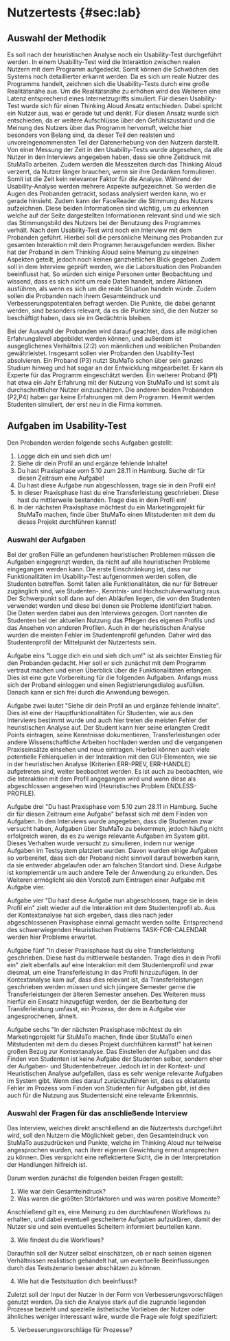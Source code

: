 # Nutzertests {#sec:lab}

## Auswahl der Methodik

Es soll nach der heuristischen Analyse noch ein Usability-Test durchgeführt werden. In einem Usability-Test wird die Interaktion zwischen realen Nutzern mit dem Programm aufgedeckt. Somit können die Schwächen des Systems noch detaillierter erkannt werden. Da es sich um reale Nutzer des Programms handelt, zeichnen sich die Usability-Tests durch eine große Realitätsnähe aus. Um die Realitätsnähe zu erhöhen wird des Weiteren eine Latenz entsprechend eines Internetzugriffs simuliert.
Für diesen Usability-Test wurde sich für einen Thinking Aloud Ansatz entschieden. Dabei spricht ein Nutzer aus, was er gerade tut und denkt. Für diesen Ansatz wurde sich entschieden, da er weitere Aufschlüsse über den Gefühlszustand und die Meinung des Nutzers über das Programm hervorruft, welche hier besonders von Belang sind, da dieser Teil den realsten und unvoreingenommensten Teil der Datenerhebung von den Nutzern darstellt. Von einer Messung der Zeit in den Usability-Tests wurde abgesehen, da alle Nutzer in den Interviews angegeben haben, dass sie ohne Zeitdruck mit StuMaTo arbeiten. Zudem werden die Messzeiten durch das Thinking Aloud verzerrt, da Nutzer länger brauchen, wenn sie ihre Gedanken formulieren. Somit ist die Zeit kein relevanter Faktor für die Analyse.
Während der Usability-Analyse werden mehrere Aspekte aufgezeichnet. So werden die Augen des Probanden getrackt, sodass analysiert werden kann, wo er gerade hinsieht. Zudem kann der FaceReader die Stimmung des Nutzers aufzeichnen. Diese beiden Informationen sind wichtig, um zu erkennen welche auf der Seite dargestellten Informationen relevant sind und wie sich das Stimmungsbild des Nutzers bei der Benutzung des Programmes verhält.
Nach dem Usability-Test wird noch ein Interview mit dem Probanden geführt. Hierbei soll die persönliche Meinung des Probanden zur gesamten Interaktion mit dem Programm herausgefunden werden. Bisher hat der Proband in dem Thinking Aloud seine Meinung zu einzelnen Aspekten geteilt, jedoch noch keinen ganzheitlichen Blick gegeben. Zudem soll in dem Interview geprüft werden, wie die Laborsituation den Probanden beeinflusst hat. So würden sich einige Personen unter Beobachtung und wissend, dass es sich nicht um reale Daten handelt, andere Aktionen ausführen, als wenn es sich um die reale Situation handeln würde. Zudem sollen die Probanden nach ihrem Gesamteindruck und Verbesserungspotentialen befragt werden. Die Punkte, die dabei genannt werden, sind besonders relevant, da es die Punkte sind, die den Nutzer so beschäftigt haben, dass sie im Gedächtnis bleiben.

Bei der Auswahl der Probanden wird darauf geachtet, dass alle möglichen Erfahrungslevel abgebildet werden können, und außerdem ist ausgeglichenes Verhältnis (2:2) von männlichen und weiblichen Probanden gewährleistet. Insgesamt sollen vier Probanden den Usability-Test absolvieren. Ein Proband (P3) nutzt StuMaTo schon über sein ganzes Studium hinweg und hat sogar an der Entwicklung mitgearbeitet. Er kann als Experte für das Programm eingeschätzt werden. Ein weiterer Proband (P1) hat etwa ein Jahr Erfahrung mit der Nutzung von StuMaTo und ist somit als durchschnittlicher Nutzer einzuschätzen. Die anderen beiden Probanden (P2,P4) haben gar keine Erfahrungen mit dem Programm. Hiermit werden Studenten simuliert, der erst neu in die Firma kommen.


## Aufgaben im Usability-Test

Den Probanden werden folgende sechs Aufgaben gestellt:

1. Logge dich ein und sieh dich um!
2. Siehe dir dein Profil an und ergänze fehlende Inhalte!
3. Du hast Praxisphase vom 5.10 zum 28.11 in Hamburg. Suche dir für diesen Zeitraum eine Aufgabe!
4. Du hast diese Aufgabe nun abgeschlossen, trage sie in dein Profil ein!
5. In dieser Praxisphase hast du eine Transferleistung geschrieben. Diese hast du mittlerweile bestanden. Trage dies in dein Profil ein!
6. In der nächsten Praxisphase möchtest du ein Marketingprojekt für StuMaTo machen, finde über StuMaTo einen Mitstudenten mit dem du dieses Projekt durchführen kannst!

### Auswahl der Aufgaben

Bei der großen Fülle an gefundenen heuristischen Problemen müssen die Aufgaben eingegrenzt werden, da nicht auf alle heuristischen Probleme eingegangen werden kann. Die erste Einschränkung ist, dass nur Funktionalitäten im Usability-Test aufgenommen werden sollen, die Studenten betreffen. Somit fallen alle Funktionalitäten, die nur für Betreuer zugänglich sind, wie Studenten-, Kenntnis- und Hochschulverwaltung raus. Der Schwerpunkt soll dann auf den Abläufen liegen, die von den Studenten verwendet werden und diese bei denen sie Probleme identifiziert haben. Die Daten werden dabei aus den Interviews gezogen. Dort nannten die Studenten bei der aktuellen Nutzung das Pflegen des eigenen Profils und das Ansehen von anderen Profilen. Auch in der heuristischen Analyse wurden die meisten Fehler im Studentenprofil gefunden. Daher wird das Studentenprofil der Mittelpunkt der Nutzertests sein.

Aufgabe eins "Logge dich ein und sieh dich um!" ist als seichter Einstieg für den Probanden gedacht. Hier soll er sich zunächst mit dem Programm vertraut machen und einen Überblick über die Funktionalitäten erlangen. Dies ist eine gute Vorbereitung für die folgenden Aufgaben. Anfangs muss sich der Proband einloggen und einen Registrierungsdialog ausfüllen. Danach kann er sich frei durch die Anwendung bewegen.

Aufgabe zwei lautet "Siehe dir dein Profil an und ergänze fehlende Inhalte". Dies ist eine der Hauptfunktionalitäten für Studenten, wie aus den Interviews bestimmt wurde und auch hier treten die meisten Fehler der heuristischen Analyse auf. Der Student kann hier seine erlangten Credit Points eintragen, seine Kenntnisse dokumentieren, Transferleistungen oder andere Wissenschaftliche Arbeiten hochladen werden und die vergangenen Praxiseinsätze einsehen und neue eintragen. Hierbei können auch viele potentielle Fehlerquellen in der Interaktion mit den GUI-Elementen, wie sie in der heuristischen Analyse (Kriterien ERR-PREV, ERR-HANDLE) aufgetreten sind, weiter beobachtet werden. Es ist auch zu beobachten, wie die Interaktion mit dem Profil angegangen wird und wann diese als abgeschlossen angesehen wird (Heuristisches Problem ENDLESS-PROFILE). 

Aufgabe drei "Du hast Praxisphase vom 5.10 zum 28.11 in Hamburg. Suche dir für diesen Zeitraum eine Aufgabe" befasst sich mit dem Finden von Aufgaben. In den Interviews wurde angegeben, dass die Studenten zwar versucht haben, Aufgaben über StuMaTo zu bekommen, jedoch häufig nicht erfolgreich waren, da es zu wenige relevante Aufgaben im System gibt. Dieses Verhalten wurde versucht zu simulieren, indem nur wenige Aufgaben im Testsystem platziert wurden. Davon wurden einige Aufgaben so vorbereitet, dass sich der Proband nicht sinnvoll darauf bewerben kann, da sie entweder abgelaufen oder am falschen Standort sind. Diese Aufgabe ist komplementär um auch andere Teile der Anwendung zu erkunden. Des Weiteren ermöglicht sie den Vorstoß zum Eintragen einer Aufgabe mit Aufgabe vier.

Aufgabe vier "Du hast diese Aufgabe nun abgeschlossen, trage sie in dein Profil ein" zielt wieder auf die Interaktion mit dem Studentenprofil ab. Aus der Kontextanalyse hat sich ergeben, dass dies nach jeder abgeschlossenen Praxisphase einmal gemacht werden sollte. Entsprechend des schwerwiegenden Heuristischen Problems TASK-FOR-CALENDAR werden hier Probleme erwartet.

Aufgabe fünf "In dieser Praxisphase hast du eine Transferleistung geschrieben. Diese hast du mittlerweile bestanden. Trage dies in dein Profil ein" zielt ebenfalls auf eine Interaktion mit dem Studentenprofil und zwar diesmal, um eine Transferleistung in das Profil hinzuzufügen. In der Kontextanalyse kam auf, dass dies relevant ist, da Transferleistungen geschrieben werden müssen und sich jüngere Semester gerne die Transferleistungen der älteren Semester ansehen. Des Weiteren muss hierfür ein Einsatz hinzugefügt werden, der die Bearbeitung der Transferleistung umfasst, ein Prozess, der dem in Aufgabe vier angesprochenen, ähnelt.

Aufgabe sechs "In der nächsten Praxisphase möchtest du ein Marketingprojekt für StuMaTo machen, finde über StuMaTo einen Mitstudenten mit dem du dieses Projekt durchführen kannst!" hat keinen großen Bezug zur Kontextanalyse. Das Einstellen der Aufgaben und das Finden von Studenten ist keine Aufgabe der Studenten selber, sondern eher der Aufgaben- und Studentenbetreuer. Jedoch ist in der Kontext- und Heuristischen Analyse aufgefallen, dass es sehr wenige relevante Aufgaben im System gibt. Wenn dies darauf zurückzuführen ist, dass es eklatante Fehler im Prozess vom Finden von Studenten für Aufgaben gibt, ist dies auch für die Nutzung aus Studentensicht eine relevante Erkenntnis. 

### Auswahl der Fragen für das anschließende Interview

Das Interview, welches direkt anschließend an die Nutzertests durchgeführt wird, soll den Nutzern die Möglichkeit geben, den Gesamteindruck von StuMaTo auszudrücken und Punkte, welche im Thinking Aloud nur teilweise angesprochen wurden, nach ihrer eigenen Gewichtung erneut ansprechen zu können. Dies verspricht eine reflektiertere Sicht, die in der Interpretation der Handlungen hilfreich ist.

Darum werden zunächst die folgenden beiden Fragen gestellt: 

1. Wie war dein Gesamteindruck?
2. Was waren die größten Störfaktoren und was waren positive Momente?

Anschließend gilt es, eine Meinung zu den durchlaufenen Workflows zu erhalten, und dabei eventuell gescheiterte Aufgaben aufzuklären, damit der Nutzer sie und sein eventuelles Scheitern informiert beurteilen kann.

3. Wie findest du die Workflows?

Daraufhin soll der Nutzer selbst einschätzen, ob er nach seinen eigenen Verhältnissen realistisch gehandelt hat, um eventuelle Beeinflussungen durch das Testszenario besser abschätzen zu können.

4. Wie hat die Testsituation dich beeinflusst?

Zuletzt soll der Input der Nutzer in der Form von Verbesserungsvorschlägen genutzt werden. Da sich die Analyse stark auf die zugrunde liegenden Prozesse bezieht und spezielle ästhetische Vorlieben der Nutzer oder ähnliches weniger interessant wäre, wurde die Frage wie folgt spezifiziert:

5. Verbesserungsvorschläge für Prozesse?
